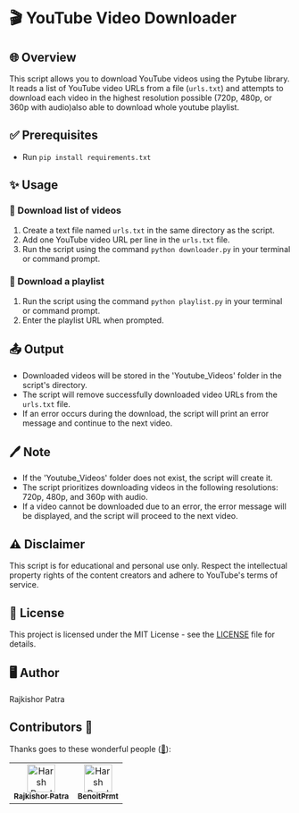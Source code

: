 # 🎬 YouTube Video Downloader

## 🌐 Overview
This script allows you to download YouTube videos using the Pytube library. It reads a list of YouTube video URLs from a file (`urls.txt`) and attempts to download each video in the highest resolution possible (720p, 480p, or 360p with audio)also able to download whole youtube playlist.

## ✅ Prerequisites
- Run `pip install requirements.txt`

## ✨ Usage

### 🔹 Download list of videos
1. Create a text file named `urls.txt` in the same directory as the script.
2. Add one YouTube video URL per line in the `urls.txt` file.
3. Run the script using the command `python downloader.py` in your terminal or command prompt.

### 🔹 Download a playlist
1. Run the script using the command `python playlist.py` in your terminal or command prompt.
2. Enter the playlist URL when prompted.

## 📤 Output
- Downloaded videos will be stored in the 'Youtube_Videos' folder in the script's directory.
- The script will remove successfully downloaded video URLs from the `urls.txt` file.
- If an error occurs during the download, the script will print an error message and continue to the next video.

## 🖊️ Note
- If the 'Youtube_Videos' folder does not exist, the script will create it.
- The script prioritizes downloading videos in the following resolutions: 720p, 480p, and 360p with audio.
- If a video cannot be downloaded due to an error, the error message will be displayed, and the script will proceed to the next video.

## ⚠️ Disclaimer
This script is for educational and personal use only. Respect the intellectual property rights of the content creators and adhere to YouTube's terms of service.

## 📝 License
This project is licensed under the MIT License - see the [LICENSE](LICENSE) file for details.

## 🖥️ Author
Rajkishor Patra

## Contributors 🍉
Thanks goes to these wonderful people ([:hugs:](https://allcontributors.org/docs/en/emoji-key)):
<table>
    <tbody>
        <tr>
        <td align="center">
            <a href="https://github.com/imraj569">
                <img src="https://avatars.githubusercontent.com/u/53007802?v=4" width="50px;" alt="Harsh Pandey"/>
                <br />
                <sub><b>Rajkishor Patra</b></sub>
            </a>
        </td>
        <td align="center">
            <a href="https://github.com/BenoitPrmt">
                <img src="https://avatars.githubusercontent.com/u/46625877?v=4" width="50px;" alt="Harsh Pandey"/>
                <br />
                <sub><b>BenoitPrmt</b></sub>
            </a>
        </td>
      </tr>
    </tbody>
</table>

